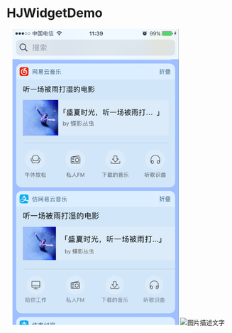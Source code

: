 # HJWidgetDemo
<div align=center><img src="https://github.com/HJZone/images/blob/master/screenshots/widgetDemo/widget_002.png?raw=true" width="375" height="667" alt="仿网易云音乐效果图"/>
<img src="https://github.com/HJZone/images/screenshots/widgetDemo/widget_002.png" width="150" height="200" alt="图片描述文字"/>
